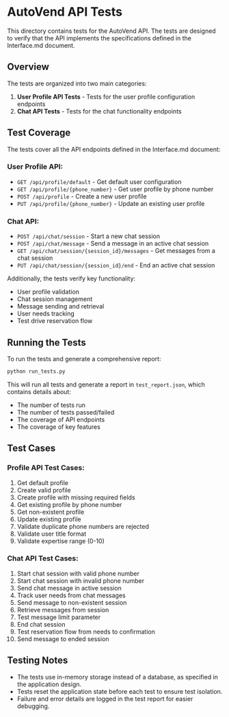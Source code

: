 # AutoVend API Tests

This directory contains tests for the AutoVend API. The tests are designed to verify that the API implements the specifications defined in the Interface.md document.

## Overview

The tests are organized into two main categories:

1. **User Profile API Tests** - Tests for the user profile configuration endpoints
2. **Chat API Tests** - Tests for the chat functionality endpoints

## Test Coverage

The tests cover all the API endpoints defined in the Interface.md document:

### User Profile API:
- `GET /api/profile/default` - Get default user configuration
- `GET /api/profile/{phone_number}` - Get user profile by phone number
- `POST /api/profile` - Create a new user profile
- `PUT /api/profile/{phone_number}` - Update an existing user profile

### Chat API:
- `POST /api/chat/session` - Start a new chat session
- `POST /api/chat/message` - Send a message in an active chat session
- `GET /api/chat/session/{session_id}/messages` - Get messages from a chat session
- `PUT /api/chat/session/{session_id}/end` - End an active chat session

Additionally, the tests verify key functionality:
- User profile validation
- Chat session management
- Message sending and retrieval
- User needs tracking
- Test drive reservation flow

## Running the Tests

To run the tests and generate a comprehensive report:

```bash
python run_tests.py
```

This will run all tests and generate a report in `test_report.json`, which contains details about:
- The number of tests run
- The number of tests passed/failed
- The coverage of API endpoints
- The coverage of key features

## Test Cases

### Profile API Test Cases:
1. Get default profile
2. Create valid profile
3. Create profile with missing required fields
4. Get existing profile by phone number
5. Get non-existent profile
6. Update existing profile
7. Validate duplicate phone numbers are rejected
8. Validate user title format
9. Validate expertise range (0-10)

### Chat API Test Cases:
1. Start chat session with valid phone number
2. Start chat session with invalid phone number
3. Send chat message in active session
4. Track user needs from chat messages
5. Send message to non-existent session
6. Retrieve messages from session
7. Test message limit parameter
8. End chat session
9. Test reservation flow from needs to confirmation
10. Send message to ended session

## Testing Notes

- The tests use in-memory storage instead of a database, as specified in the application design.
- Tests reset the application state before each test to ensure test isolation.
- Failure and error details are logged in the test report for easier debugging. 